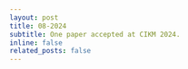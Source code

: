 ```yaml
---
layout: post
title: 08-2024
subtitle: One paper accepted at CIKM 2024.
inline: false
related_posts: false
---
```


